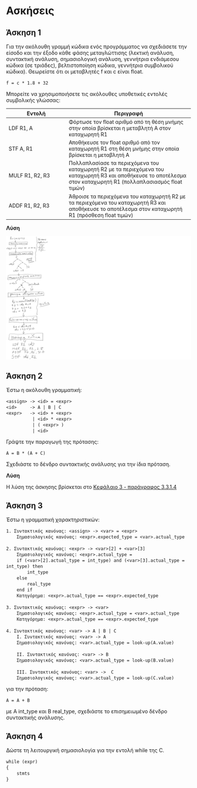 # Ασκήσεις 

## Άσκηση 1

Για την ακόλουθη γραμμή κώδικα ενός προγράμματος να σχεδιάσετε την είσοδο και την έξοδο κάθε φάσης μεταγλώττισης (λεκτική ανάλυση, συντακτική ανάλυση, σημασιολογική ανάλυση, γεννήτρια ενδιάμεσου κώδικα (σε τριάδες), βελτιστοποίηση κώδικα, γεννήτρια συμβολικού κώδικα). Θεωρείστε ότι οι μεταβλητές f και c είναι float. 

```
f = c * 1.8 + 32
```

Μπορείτε να χρησιμοποιήσετε τις ακόλουθες υποθετικές εντολές συμβολικής γλώσσας:

| <div style="width:150px">Εντολή</div> | Περιγραφή                                                                                                                                                        |
| ------------------------------------- | ---------------------------------------------------------------------------------------------------------------------------------------------------------------- |
| LDF R1, A                             | Φόρτωσε τον float αριθμό από τη θέση μνήμης στην οποία βρίσκεται η μεταβλητή Α στον καταχωρητή R1                                                                |
| STF A, R1                             | Αποθήκευσε τον float αριθμό από τον καταχωρητή R1 στη θέση μνήμης στην οποία βρίσκεται η μεταβλητή Α                                                             |
| MULF R1, R2, R3                       | Πολλαπλασίασε τα περιεχόμενα του καταχωρητή R2 με τα περιεχόμενα του καταχωρητή R3 και αποθήκευσε το αποτέλεσμα στον καταχωρητή R1 (πολλαπλασιασμός float τιμών) |
| ADDF R1, R2, R3                       | Άθροισε τα περιεχόμενα του καταχωρητή R2 με τα περιεχόμενα του καταχωρητή R3 και αποθήκευσε το αποτέλεσμα στον καταχωρητή R1 (πρόσθεση float τιμών)              |

**Λύση**
<!-- ![](./askisi1_sol.svg) -->
<img src="askisi1_sol.svg" width="800">

## Άσκηση 2

Έστω η ακόλουθη γραμματική:

```
<assign> -> <id> = <expr>
<id>     -> A | B | C
<expr>   -> <id> + <expr>
          | <id> * <expr>
          | ( <expr> )
          | <id>
```

Γράψτε την παραγωγή της πρότασης:

```
A = B * (A + C)
```

Σχεδιάστε το δένδρο συντακτικής ανάλυσης για την ίδια πρόταση.

**Λύση**

Η λύση της άσκησης βρίσκεται στο [Κεφάλαιο 3 - παράγραφος 3.3.1.4](./../cpl_sebesta/ch03/index.md)


## Άσκηση 3

Έστω η γραμματική χαρακτηριστικών: 

```
1. Συντακτικός κανόνας: <assign> -> <var> = <expr>
    Σημασιολογικός κανόνας: <expr>.expected_type = <var>.actual_type

2. Συντακτικός κανόνας: <expr> -> <var>[2] + <var>[3]
    Σημασιολογικός κανόνας: <expr>.actual_type =
    if (<var>[2].actual_type = int_type) and (<var>[3].actual_type = int_type) then 
        int_type
    else 
        real_type
    end if
    Κατηγόρημα: <expr>.actual_type == <expr>.expected_type

3. Συντακτικός κανόνας: <expr> -> <var>
    Σημασιολογικός κανόνας: <expr>.actual_type = <var>.actual_type
    Κατηγόρημα: <expr>.actual_type == <expr>.expected_type

4. Συντακτικός κανόνας: <var> -> A | B | C 
    I. Συντακτικός κανόνας: <var> -> A
    Σημασιολογικός κανόνας: <var>.actual_type = look-up(A.value)
    
    II. Συντακτικός κανόνας: <var> -> B 
    Σημασιολογικός κανόνας: <var>.actual_type = look-up(B.value)
    
    III. Συντακτικός κανόνας: <var> ->  C
    Σημασιολογικός κανόνας: <var>.actual_type = look-up(C.value)
```

για την πρόταση:

```
Α = Α + Β
```

με A int_type και B real_type, σχεδιάστε το επισημειωμένο δένδρο συντακτικής ανάλυσης.


## Άσκηση 4

Δώστε τη λειτουργική σημασιολογία για την εντολή while της C.

```
while (expr)
{
    stmts
}
```

<!-- **Λύση**

```
loop: control = expr
    if control == 0 goto out
    stmts
    goto loop
out: ... -->
```